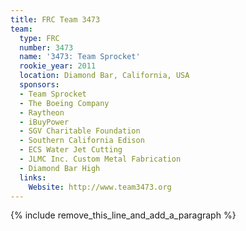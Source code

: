 ```yaml
---
title: FRC Team 3473
team:
  type: FRC
  number: 3473
  name: '3473: Team Sprocket'
  rookie_year: 2011
  location: Diamond Bar, California, USA
  sponsors:
  - Team Sprocket
  - The Boeing Company
  - Raytheon
  - iBuyPower
  - SGV Charitable Foundation
  - Southern California Edison
  - ECS Water Jet Cutting
  - JLMC Inc. Custom Metal Fabrication
  - Diamond Bar High
  links:
    Website: http://www.team3473.org
---
```


{% include remove_this_line_and_add_a_paragraph %}